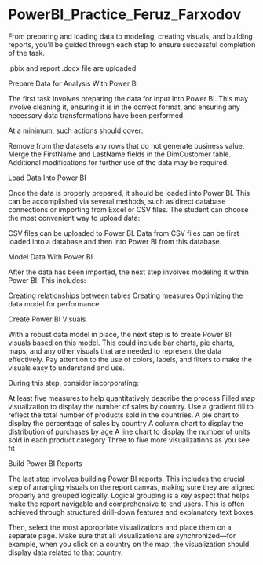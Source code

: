 # PowerBI_Practice_Feruz_Farxodov
From preparing and loading data to modeling, creating visuals, and building reports, you'll be guided through each step to ensure successful completion of the task.

.pbix and report .docx file are uploaded

Prepare Data for Analysis With Power BI

The first task involves preparing the data for input into Power BI. This may involve cleaning it, ensuring it is in the correct format, and ensuring any necessary data transformations have been performed.

At a minimum, such actions should cover:

Remove from the datasets any rows that do not generate business value.
Merge the FirstName and LastName fields in the DimCustomer table.
Additional modifications for further use of the data may be required.


Load Data Into Power BI

Once the data is properly prepared, it should be loaded into Power BI. This can be accomplished via several methods, such as direct database connections or importing from Excel or CSV files. The student can choose the most convenient way to upload data:

CSV files can be uploaded to Power BI.
Data from CSV files can be first loaded into a database and then into Power BI from this database.

Model Data With Power BI

After the data has been imported, the next step involves modeling it within Power BI. This includes:

Сreating relationships between tables
Creating measures
Optimizing the data model for performance

Create Power BI Visuals

With a robust data model in place, the next step is to create Power BI visuals based on this model. This could include bar charts, pie charts, maps, and any other visuals that are needed to represent the data effectively. Pay attention to the use of colors, labels, and filters to make the visuals easy to understand and use.

During this step, consider incorporating:

At least five measures to help quantitatively describe the process
Filled map visualization to display the number of sales by country. Use a gradient fill to reflect the total number of products sold in the countries.
A pie chart to display the percentage of sales by country
A column chart to display the distribution of purchases by age
A line chart to display the number of units sold in each product category
Three to five more visualizations as you see fit

Build Power BI Reports

The last step involves building Power BI reports. This includes the crucial step of arranging visuals on the report canvas, making sure they are aligned properly and grouped logically. Logical grouping is a key aspect that helps make the report navigable and comprehensive to end users. This is often achieved through structured drill-down features and explanatory text boxes.

Then, select the most appropriate visualizations and place them on a separate page. Make sure that all visualizations are synchronized—for example, when you click on a country on the map, the visualization should display data related to that country.

